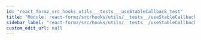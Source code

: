 ```yaml
---
id: "react_formz_src_hooks_utils___tests___useStableCallback_test"
title: "Module: react-formz/src/hooks/utils/__tests__/useStableCallback.test"
sidebar_label: "react-formz/src/hooks/utils/__tests__/useStableCallback.test"
custom_edit_url: null
---
```


